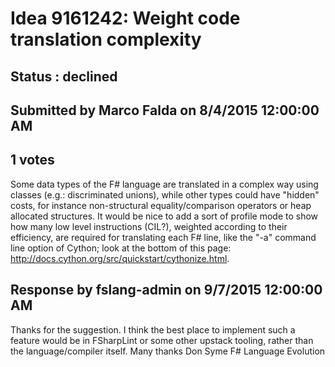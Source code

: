 # Idea 9161242: Weight code translation complexity #

## Status : declined

## Submitted by Marco Falda on 8/4/2015 12:00:00 AM

## 1 votes

Some data types of the F# language are translated in a complex way using classes (e.g.: discriminated unions), while other types could have "hidden" costs, for instance non-structural equality/comparison operators or heap allocated structures. It would be nice to add a sort of profile mode to show how many low level instructions (CIL?), weighted according to their efficiency, are required for translating each F# line, like the "-a" command line option of Cython; look at the bottom of this page: http://docs.cython.org/src/quickstart/cythonize.html.

## Response by fslang-admin on 9/7/2015 12:00:00 AM

Thanks for the suggestion.
I think the best place to implement such a feature would be in FSharpLint or some other upstack tooling, rather than the language/compiler itself.
Many thanks
Don Syme
F# Language Evolution

